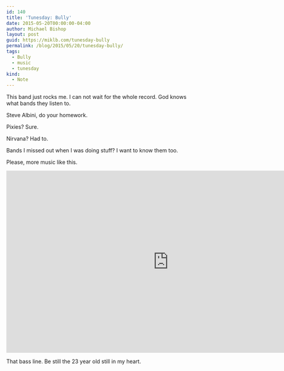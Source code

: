 ```yaml
---
id: 140
title: 'Tunesday: Bully'
date: 2015-05-20T00:00:00-04:00
author: Michael Bishop
layout: post
guid: https://miklb.com/tunesday-bully
permalink: /blog/2015/05/20/tunesday-bully/
tags:
  - Bully
  - music
  - tunesday
kind:
  - Note
---
```

<p>This band just rocks me. I can not wait for the whole record. God knows what bands they listen to.</p>

<p>Steve Albini, do your homework.</p>

<p>Pixies? Sure.</p>

<p>Nirvana? Had to.</p>

<p>Bands I missed out when I was doing stuff? I want to know them too.</p>

<p>Please, more music like this.</p>

<div class="video-container"><iframe width="853" height="480" src="https://www.youtube.com/embed/kq3rNIYUwU0" frameborder="0" allowfullscreen=""></iframe></div>

<p>That bass line. Be still the 23 year old still in my heart.</p>